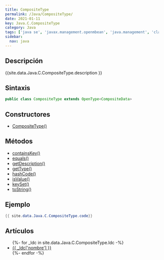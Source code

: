 ```yaml
---
title: CompositeType
permalink: /Java/CompositeType/
date: 2021-01-11
key: Java.C.CompositeType
category: Java
tags: ['java se', 'javax.management.openmbean', 'java.management', 'clase java', 'Java 1.5']
sidebar: 
  nav: java
---
```


## Descripción
{{site.data.Java.C.CompositeType.description }}

## Sintaxis
~~~java
public class CompositeType extends OpenType<CompositeData>
~~~

## Constructores
* [CompositeType()](/Java/CompositeType/CompositeType/)

## Métodos
* [containsKey()](/Java/CompositeType/containsKey/)
* [equals()](/Java/CompositeType/equals/)
* [getDescription()](/Java/CompositeType/getDescription/)
* [getType()](/Java/CompositeType/getType/)
* [hashCode()](/Java/CompositeType/hashCode/)
* [isValue()](/Java/CompositeType/isValue/)
* [keySet()](/Java/CompositeType/keySet/)
* [toString()](/Java/CompositeType/toString/)

## Ejemplo
~~~java
{{ site.data.Java.C.CompositeType.code}}
~~~

## Artículos
<ul>
{%- for _ldc in site.data.Java.C.CompositeType.ldc -%}
   <li>
       <a href="{{_ldc['url'] }}">{{ _ldc['nombre'] }}</a>
   </li>
{%- endfor -%}
</ul>

